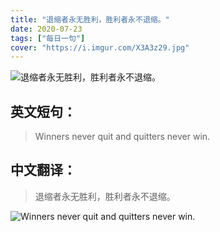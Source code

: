 ```yaml
---
title: "退缩者永无胜利，胜利者永不退缩。"
date: 2020-07-23
tags: ["每日一句"]
cover: "https://i.imgur.com/X3A3z29.jpg"
---
```


![退缩者永无胜利，胜利者永不退缩。](https://i.imgur.com/K5GcUNu.jpg)

## 英文短句：
> Winners never quit and quitters never win. 

<!--more-->

## 中文翻译：
> 退缩者永无胜利，胜利者永不退缩。

![Winners never quit and quitters never win. ](https://i.imgur.com/BQXo8GZ.jpg)


